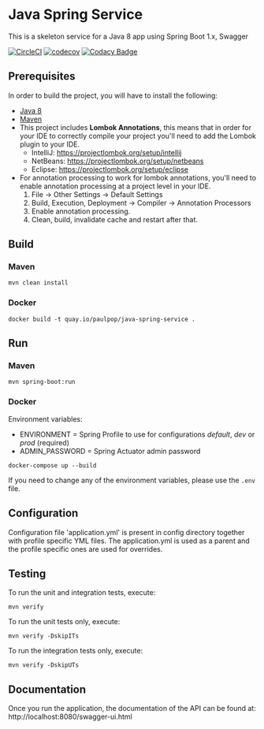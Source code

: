 # Java Spring Service

This is a skeleton service for a Java 8 app using Spring Boot 1.x, Swagger

[![CircleCI](https://circleci.com/gh/paul-pop/jre-alpine.svg?style=svg)](https://circleci.com/gh/paul-pop/jre-alpine)
[![codecov](https://codecov.io/gh/paul-pop/java-spring-service/branch/master/graph/badge.svg)](https://codecov.io/gh/paul-pop/java-spring-service)
[![Codacy Badge](https://api.codacy.com/project/badge/Grade/eb80215eca8745efa74b60bca0e2a5c5)](https://www.codacy.com/app/paul-pop/java-spring-service?utm_source=github.com&amp;utm_medium=referral&amp;utm_content=paul-pop/java-spring-service&amp;utm_campaign=Badge_Grade)

## Prerequisites

In order to build the project, you will have to install the following:

* [Java 8](http://www.oracle.com/technetwork/java/javase/downloads/index.html) 
* [Maven](https://maven.apache.org/download.cgi)
* This project includes **Lombok Annotations**, this means that in order for your IDE to correctly compile your project you'll need to add the Lombok plugin to your IDE.
    * IntelliJ: https://projectlombok.org/setup/intellij
    * NetBeans: https://projectlombok.org/setup/netbeans
    * Eclipse: https://projectlombok.org/setup/eclipse
* For annotation processing to work for lombok annotations, you'll need to enable annotation processing at a project level in your IDE.
    1. File -> Other Settings -> Default Settings
    2. Build, Execution, Deployment -> Compiler -> Annotation Processors
    3. Enable annotation processing.
    4. Clean, build, invalidate cache and restart after that.
    
## Build

### Maven

```
mvn clean install
```

### Docker

```
docker build -t quay.io/paulpop/java-spring-service .
```

## Run

### Maven

```
mvn spring-boot:run
```

### Docker

Environment variables:

* ENVIRONMENT = Spring Profile to use for configurations *default*, *dev* or *prod* (required)
* ADMIN_PASSWORD = Spring Actuator admin password

```
docker-compose up --build
```

If you need to change any of the environment variables, please use the `.env` file.

## Configuration

Configuration file 'application.yml' is present in config directory together with profile specific YML files.
The application.yml is used as a parent and the profile specific ones are used for overrides.

## Testing

To run the unit and integration tests, execute:

```
mvn verify
```

To run the unit tests only, execute:

```
mvn verify -DskipITs
```

To run the integration tests only, execute:

```
mvn verify -DskipUTs
```

## Documentation

Once you run the application, the documentation of the API can be found at: http://localhost:8080/swagger-ui.html
